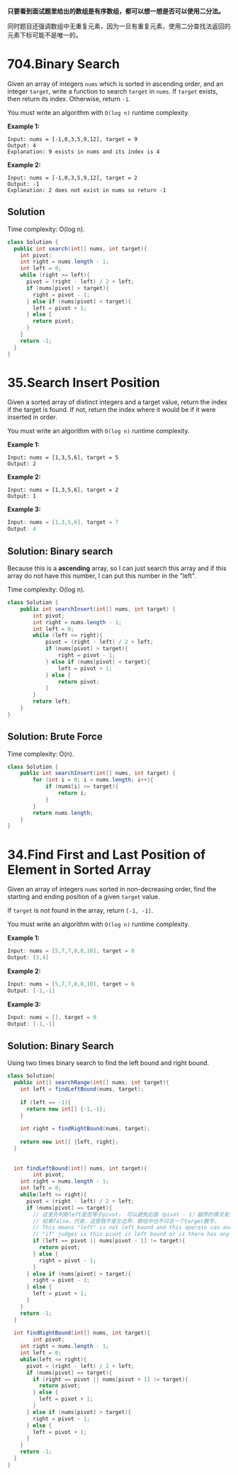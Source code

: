 **只要看到面试题里给出的数组是有序数组，都可以想一想是否可以使用二分法。**

同时题目还强调数组中无重复元素，因为一旦有重复元素，使用二分查找法返回的元素下标可能不是唯一的。

# 704.Binary Search

Given an array of integers `nums` which is sorted in ascending order, and an integer `target`, write a function to search `target` in `nums`. If `target` exists, then return its index. Otherwise, return `-1`.

You must write an algorithm with `O(log n)` runtime complexity.

 

**Example 1:**

```
Input: nums = [-1,0,3,5,9,12], target = 9
Output: 4
Explanation: 9 exists in nums and its index is 4
```

**Example 2:**

```
Input: nums = [-1,0,3,5,9,12], target = 2
Output: -1
Explanation: 2 does not exist in nums so return -1
```



## Solution

Time complexity: O(log n).

```java
class Solution {
  public int search(int[] nums, int target){
    int pivot;
    int right = nums.length - 1;
    int left = 0;
    while (right >= left){
      pivot = (right - left) / 2 + left;
      if (nums[pivot] > target){
        right = pivot - 1;
      } else if (nums[pivot] < target){
        left = pivot + 1;
      } else {
        return pivot;
      }
    }
    return -1;
  }
}
```



# 35.Search Insert Position

Given a sorted array of distinct integers and a target value, return the index if the target is found. If not, return the index where it would be if it were inserted in order.

You must write an algorithm with `O(log n)` runtime complexity.

 

**Example 1:**

```
Input: nums = [1,3,5,6], target = 5
Output: 2
```

**Example 2:**

```
Input: nums = [1,3,5,6], target = 2
Output: 1
```

**Example 3:**

```java
Input: nums = [1,3,5,6], target = 7
Output: 4
```



## Solution: Binary search

Because this is a **ascending** array, so I can just search this array and if this array do not have this number, I can put this number in the "left".

Time complexity: O(log n).

```java
class Solution {
    public int searchInsert(int[] nums, int target) {
        int pivot;
        int right = nums.length - 1;
        int left = 0;
        while (left <= right){
            pivot = (right - left) / 2 + left;
            if (nums[pivot] > target){
                right = pivot - 1;
            } else if (nums[pivot] < target){
                left = pivot + 1;
            } else {
                return pivot;
            }
        }
        return left;
    }
}
```



## Solution: Brute Force

Time complexity: O(n).

```java
class Solution {
    public int searchInsert(int[] nums, int target) {
        for (int i = 0; i < nums.length; i++){
            if (nums[i] >= target){
                return i;
            }
        }
        return nums.length;
    }
}
```





# 34.Find First and Last Position of Element in Sorted Array

Given an array of integers `nums` sorted in non-decreasing order, find the starting and ending position of a given `target` value.

If `target` is not found in the array, return `[-1, -1]`.

You must write an algorithm with `O(log n)` runtime complexity.

 

**Example 1:**

```java
Input: nums = [5,7,7,8,8,10], target = 8
Output: [3,4]
```

**Example 2:**

```java
Input: nums = [5,7,7,8,8,10], target = 6
Output: [-1,-1]
```

**Example 3:**

```java
Input: nums = [], target = 0
Output: [-1,-1]
```



## Solution: Binary Search

Using two times binary search to find the left bound and right bound.

```java
class Solution{
  public int[] searchRange(int[] nums; int target){
    int left = findLeftBound(nums, target);
    
    if (left == -1){
      return new int[] {-1,-1};
    }
   
    int right = findRightBound(nums, target);
    
    return new int[] {left, right};
  }
  
  
  int findLeftBound(int[] nums, int target){
 		int pivot;
    int right = nums.length - 1;
    int left = 0;
    while(left <= right){
      pivot = (right - left) / 2 + left;
      if (nums[pivot] == target){
        // 这里先判断left是否等于pivot， 可以避免后面（pivot - 1）越界的情况发生。
        // 如果false，代表，这里既不是左边界，数组中也不只这一个target数字。
        // This means "left" is not left bound and this operate can avoid out of bound of nums array.
        // "if" judges is this pivot is left bound or is there has any same value with target in the right of 							pivot.
        if (left == pivot || nums[pivot - 1] != target){
          return pivot;
        } else {
          right = pivot - 1;
        }
      } else if (nums[pivot] > target){
        right = pivot - 1;
      } else {
        left = pivot + 1;
      }
    }
    return -1;
  }
  
  int findRightBound(int[] nums, int target){
 		int pivot;
    int right = nums.length - 1;
    int left = 0;
    while(left <= right){
      pivot = (right - left) / 2 + left;
      if (nums[pivot] == target){
        if (right == pivot || nums[pivot + 1] != target){
          return pivot;
        } else {
          left = pivot + 1;
        }
      } else if (nums[pivot] > target){
        right = pivot - 1;
      } else {
        left = pivot + 1;
      }
    }
    return -1;
  }
}
```

